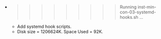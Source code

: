 * >>>>>>>>> Running inst-min-con-03-systemd-hooks.sh ...
  * Add systemd hook scripts.
  * Disk size = 1206624K. Space Used = 92K.
